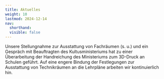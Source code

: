 ```yaml
---
title: Aktuelles
weight: 10
lastmod: 2024-12-14
nav:
  shorthand:
  visible: false
---
```


Unsere Stellungnahme zur Ausstattung von Fachräumen (s. u.) und ein Gespräch mit Beauftragten des Kultusministeriums hat zu einer Überarbeitung der Handreichung des Ministeriums zum 3D-Druck an Schulen geführt. Auf eine engere Bindung der Festlegungen zur Ausstattung von Technikräumen an die Lehrpläne arbeiten wir kontinuierlich hin.